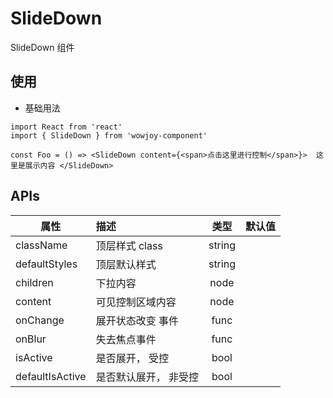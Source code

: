# SlideDown

SlideDown 组件

## 使用

- 基础用法

```
import React from 'react'
import { SlideDown } from 'wowjoy-component'

const Foo = () => <SlideDown content={<span>点击这里进行控制</span>}>  这里是展示内容 </SlideDown>
```

## APIs

| 属性            | 描述                  |  类型  | 默认值 |
| --------------- | :-------------------- | :----: | :----: |
| className       | 顶层样式 class        | string |        |
| defaultStyles   | 顶层默认样式          | string |        |
| children        | 下拉内容              |  node  |        |
| content         | 可见控制区域内容      |  node  |        |
| onChange        | 展开状态改变 事件     |  func  |        |
| onBlur          | 失去焦点事件          |  func  |        |
| isActive        | 是否展开， 受控       |  bool  |        |
| defaultIsActive | 是否默认展开， 非受控 |  bool  |        |
